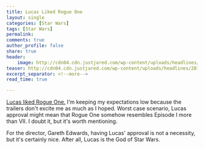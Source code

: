 ```yaml
---
title: Lucas Liked Rogue One
layout: single
categories: [Star Wars]
tags: [Star Wars]
permalink: 
comments: true
author_profile: false
share: true
header:
    image: http://cdn04.cdn.justjared.com/wp-content/uploads/headlines/2015/12/j-j-abrams-george-lucas.jpg
teaser: http://cdn04.cdn.justjared.com/wp-content/uploads/headlines/2015/12/j-j-abrams-george-lucas.jpg
excerpt_separator: <!--more-->
read_time: true

---
```


[Lucas liked Rogue One.](http://www.smh.com.au/entertainment/movies/is-the-force-with-rogue-one-george-lucas-gives-his-verdict-on-latest-star-wars-20161204-gt3v2m.html) I'm keeping my expectations low because the trailers don't excite me as much as I hoped. Worst case scenario, Lucas approval might mean that Rogue One somehow resembles Episode I more than VII. I doubt it, but it's worth mentioning.

For the director, Gareth Edwards, having Lucas' approval is not a necessity, but it's certainly nice. After all, Lucas is the God of Star Wars. 

